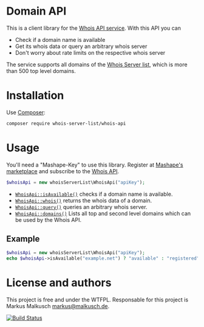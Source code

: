 # Domain API

This is a client library for the [Whois API service](https://market.mashape.com/malkusch/whois).
With this API you can

- Check if a domain name is available
- Get its whois data or query an arbitrary whois server
- Don't worry about rate limits on the respective whois server

The service supports all domains of the
[Whois Server list](https://github.com/whois-server-list/whois-server-list),
which is more than 500 top level domains.

# Installation

Use [Composer](https://getcomposer.org/):

```sh
composer require whois-server-list/whois-api
```

# Usage

You'll need a "Mashape-Key" to use this library. Register at 
[Mashape's marketplace](https://market.mashape.com/) and subscribe
to the [Whois API](https://market.mashape.com/malkusch/whois).

```php
$whoisApi = new whoisServerList\WhoisApi("apiKey");
```

- [`WhoisApi::isAvailable()`](http://whois-server-list.github.io/whois-api-php/api/class-whoisServerList.WhoisApi.html#_isAvailable)
  checks if a domain name is available.
- [`WhoisApi::whois()`](http://whois-server-list.github.io/whois-api-php/api/class-whoisServerList.WhoisApi.html#_whois)
  returns the whois data of a domain.
- [`WhoisApi::query()`](http://whois-server-list.github.io/whois-api-php/api/class-whoisServerList.WhoisApi.html#_query)
  queries an arbitrary whois server.
- [`WhoisApi::domains()`](http://whois-server-list.github.io/whois-api-php/api/class-whoisServerList.WhoisApi.html#_domains)
  Lists all top and second level domains which can be used by the Whois API.

## Example

```php
$whoisApi = new whoisServerList\WhoisApi("apiKey");
echo $whoisApi->isAvailable("example.net") ? "available" : "registered";
```

# License and authors

This project is free and under the WTFPL.
Responsable for this project is Markus Malkusch markus@malkusch.de.

[![Build Status](https://travis-ci.org/whois-server-list/whois-api-php.svg?branch=master)](https://travis-ci.org/whois-server-list/whois-api-php)
